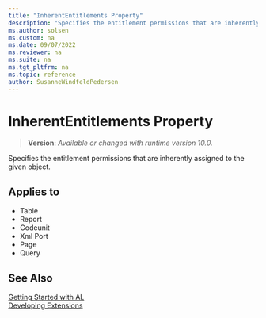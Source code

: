 ```yaml
---
title: "InherentEntitlements Property"
description: "Specifies the entitlement permissions that are inherently assigned to the given object."
ms.author: solsen
ms.custom: na
ms.date: 09/07/2022
ms.reviewer: na
ms.suite: na
ms.tgt_pltfrm: na
ms.topic: reference
author: SusanneWindfeldPedersen
---
```

[//]: # (START>DO_NOT_EDIT)
[//]: # (IMPORTANT:Do not edit any of the content between here and the END>DO_NOT_EDIT.)
[//]: # (Any modifications should be made in the .xml files in the ModernDev repo.)
# InherentEntitlements Property
> **Version**: _Available or changed with runtime version 10.0._

Specifies the entitlement permissions that are inherently assigned to the given object.

## Applies to
-   Table
-   Report
-   Codeunit
-   Xml Port
-   Page
-   Query

[//]: # (IMPORTANT: END>DO_NOT_EDIT)
## See Also  
[Getting Started with AL](../devenv-get-started.md)  
[Developing Extensions](../devenv-dev-overview.md)  
